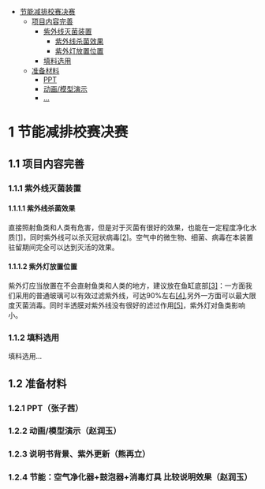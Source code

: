 <!-- TOC -->

- [节能减排校赛决赛](#节能减排校赛决赛)
    - [项目内容完善](#项目内容完善)
        - [紫外线灭菌装置](#紫外线灭菌装置)
            - [紫外线杀菌效果](#紫外线杀菌效果)
            - [紫外灯放置位置](#紫外灯放置位置)
        - [填料选用](#填料选用)
    - [准备材料](#准备材料)
        - [PPT](#ppt)
        - [动画/模型演示](#动画模型演示)
        - [...](#)

<!-- /TOC -->
# 1 节能减排校赛决赛
## 1.1 项目内容完善
### 1.1.1 紫外线灭菌装置
#### 1.1.1.1 紫外线杀菌效果
直接照射鱼类和人类有危害，但是对于灭菌有很好的效果，也能在一定程度净化水质[[1]](https://tieba.baidu.com/p/6388013467)，同时紫外线可以杀灭冠状病毒[[2]](https://www.zhihu.com/question/367207128?from=timeline)。空气中的微生物、细菌、病毒在本装置驻留期间完全可以达到灭活的效果。
#### 1.1.1.2 紫外灯放置位置
紫外灯应当放置在不会直射鱼类和人类的地方，建议放在鱼缸底部[[3]](https://zhidao.baidu.com/question/1894100936767805860.html)：一方面我们采用的普通玻璃可以有效过滤紫外线，可达90%左右[[4]](https://zhidao.baidu.com/question/584861101.html),另外一方面可以最大限度灭菌消毒。同时半透膜对紫外线没有很好的滤过作用[[5]](https://zhidao.baidu.com/question/1512452885314570460.html)，紫外灯对鱼类影响小。
### 1.1.2 填料选用
填料选用...
## 1.2 准备材料
### 1.2.1 PPT（张子茜）
### 1.2.2 动画/模型演示（赵润玉）
### 1.2.3 说明书背景、紫外更新（熊再立）
### 1.2.4 节能：空气净化器+鼓泡器+消毒灯具 比较说明效果（赵润玉）
